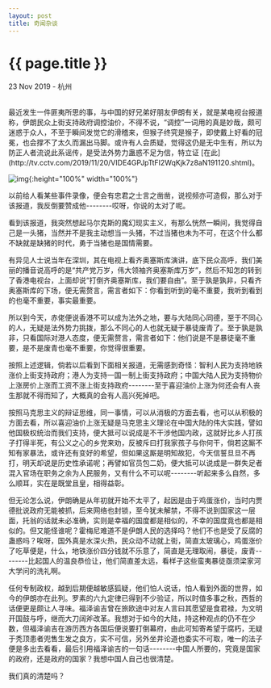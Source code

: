 ```yaml
---
layout: post
title: 奇闻杂谈
---
```


{{ page.title }}
================

<p class="meta">23 Nov 2019 - 杭州</p>
<br>
最近发生一件匪夷所思的事，与中国的好兄弟好朋友伊朗有关，就是某电视台报道称，伊朗民众上街支持政府调控油价，不得不说，“调控”一词用的真是妙哉，颇可迷惑于众人，不至于瞬间发觉它的滑稽来，但猴子终究是猴子，即使戴上好看的冠冕，也会撑不了太久而漏出马脚。或许有人会质疑，觉得这仍是无中生有，所以为防正人者流说此系谣传，是受法外势力蛊惑不足为信，特立证 [在此](http://tv.cctv.com/2019/11/20/VIDE4GPJpTtFI2WqKjk7z8aN191120.shtml)。  
  
![img](https://github.com/doycode/pics-for-md/blob/master/public/life/news.jpeg?raw=true){:height="100%" width="100%"}  

以前给人看某些事件录像，便会有忠君之士言之凿凿，说视频亦可造假，那么对于该报道，我反倒要赞成他--------哎呀，你说的太对了呢。  

看到该报道，我突然想起马尔克斯的魔幻现实主义，有那么恍然一瞬间，我觉得自己是一头猪，当然并不是我主动想当一头猪，不过当猪也未为不可，在这个什么都不缺就是缺猪的时代，勇于当猪也是国情需要。  

有异见人士说当年在深圳，其在电视上看齐奥塞斯库演讲，底下民众高呼，我们美丽的播音说高呼的是“共产党万岁，伟大领袖齐奥塞斯库万岁”，然后不知怎的转到了香港电视台，上面却说“打倒齐奥塞斯库，我们要自由”。至于孰是孰非，只看齐奥塞斯库的下场，便无需赘言，需言者如下：你看到听到的毫不重要，我听到看到的也毫不重要，事实最重要。  

所以到今天，赤佬便说香港不可以成为法外之地，要与大陆同心同德，至于不同心的人，无疑是法外势力挑拨，那么不同心的人也就无疑于暴徒废青了。至于孰是孰非，只看国际对港人态度，便无需赘言，需言者如下：他们说是不是暴徒毫不重要，是不是废青也毫不重要，你觉得很重要。  

按照上述逻辑，倘若以后看到下面相关报道，无需感到奇怪：智利人民为支持地铁涨价上街支持政府；港人为支持一国一制上街支持政府；中国大陆人民为支持物价上涨房价上涨而工资不涨上街支持政府--------至于喜迎油价上涨为何还会有人丧生那就不得而知了，大概真的会有人高兴死掉吧。  

按照马克思主义的辩证思维，同一事情，可以从消极的方面去看，也可以从积极的方面去看，所以喜迎油价上涨无疑是马克思主义理论在中国大陆的伟大实践，譬如他国极权统治而我们支持，便大抵可以说成是不干涉他国内政，这就好比乡人打孩子打得半死，有公义之心的乡党来劝，反被斥曰打我家孩子与你何干，倘若这厮不知有家暴法，或许还有变好的希望，但如果这厮是明知故犯，今天信誓旦旦不再打，明天却说是历史性承诺呢；再譬如官员包二奶，便大抵可以说成是一群失足者混入官场在职务之余为人民服务，又有什么不可以呢--------听起来多么自然，多么顺耳，实在是既堂且皇，相得益彰。  

但无论怎么说，伊朗确是从年初就开始不太平了，起因是由于鸡蛋涨价，当时内贾德批说政府无能被抓，后来网络也封锁，至今犹未解禁，不得不说到国家这一层面，托翁的话就未必准确，实则是幸福的国度都是相似的，不幸的国度竟也都是相似的。但又能怪谁呢？霍梅尼难道不是伊朗人民的选择吗？他们不也是受了反腐的蛊惑吗？唉呀，国外真是水深火热，民众动不动就上街，简直太玻璃心，鸡蛋涨价了吃草便是，什么，地铁涨价四分钱就不乐意了，简直是无理取闹，暴徒，废青--------比起国人的温良恭俭让，他们简直差太远，看样子这些蛮夷暴徒亟须梁家河大学问的洗礼啊。  

任何专制政权，越到后期便越敏感狐疑，他们怕人说话，怕人看到外面的世界，如今的伊朗亦在此列。罗素的六九定律已得到不少验证，所以时值多事之秋，西哲的话便更是颇让人寻味。福泽谕吉曾在旅欧途中对友人言曰其愿望是食君禄，为文明开国鼓与呼，继而大刀阔斧改革。我想对于如今的大陆，持这种观点的仍不在少数，但福泽谕吉在游历西方各国后便说要打倒幕府，由此可知寄希望于腐朽，无疑于秃顶患者兜售生发之良方，实不可信，另外坐井论道也委实不可取，唯一的法子便是多出去看看，最后引用福泽谕吉的一句话--------中国人所要的，究竟是国家的政府，还是政府的国家？我想中国人自己也很清楚。  

我们真的清楚吗？  

<br>